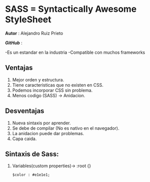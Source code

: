 # SASS = Syntactically Awesome StyleSheet

__Autor__ : Alejandro Ruiz Prieto

***GitHub*** : 

-Es un estandar en la industria
-Compatible con muchos frameworks

## Ventajas

1. Mejor orden y estructura.
2. Tiene caracteristicas que no existen en CSS.
3. Podemos incorporar CSS sin problema.
4. Menos codigo (SASS) -> Anidacion.

## Desventajas
1. Nueva sintaxis por aprender.
2. Se debe de compilar (No es nativo en el navegador).
3. La anidacion puede dar problemas.
4. Capa caida.

## Sintaxis de Sass:

1. Variables(custom properties)-> :root {}

    ``$color : #e1e1e1;``
